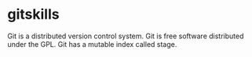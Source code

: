# gitskills
Git is a distributed version control system.
Git is free software distributed under the GPL.
Git has a mutable index called stage.
